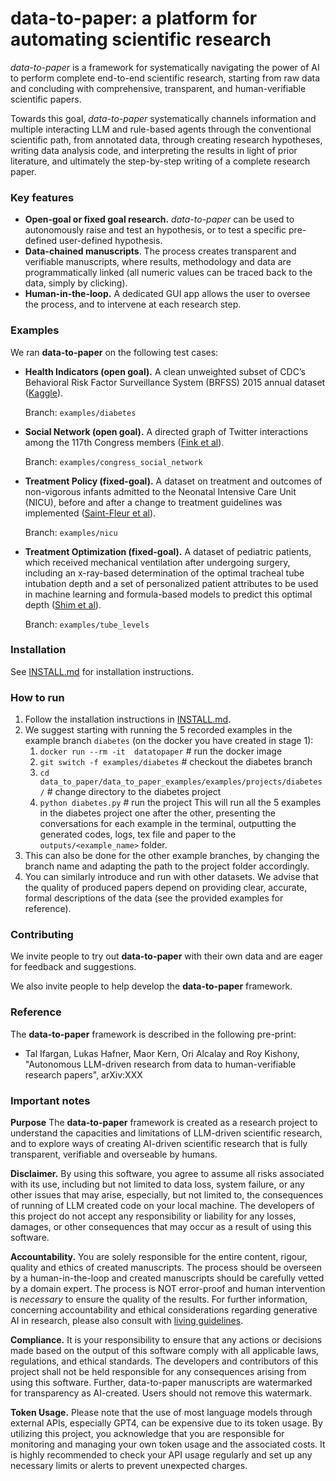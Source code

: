 # data-to-paper: a platform for automating scientific research

*data-to-paper* is a framework for systematically navigating the power of AI to perform complete end-to-end 
scientific research, starting from raw data and concluding with comprehensive, transparent, and human-verifiable 
scientific papers.

Towards this goal, *data-to-paper* systematically channels information and multiple interacting 
LLM and rule-based agents through the conventional scientific path, from annotated data, through creating 
research hypotheses, writing data analysis code, and interpreting the results in light of prior literature,
and ultimately the step-by-step writing of a complete research paper.

### Key features
* **Open-goal or fixed goal research.** *data-to-paper* can be used to autonomously raise and test 
an hypothesis, or to test a specific pre-defined user-defined hypothesis.
* **Data-chained manuscripts**. The process creates transparent and verifiable manuscripts, where results, 
methodology and data are programmatically linked (all numeric values can be traced back to the data, simply by clicking). 
* **Human-in-the-loop.** A dedicated GUI app allows the user to oversee the process, and to intervene 
at each research step.


### Examples

We ran **data-to-paper** on the following test cases:

* **Health Indicators (open goal).** A clean unweighted subset of CDC’s Behavioral Risk Factor Surveillance System (BRFSS) 2015 annual dataset 
  ([Kaggle](https://www.kaggle.com/datasets/alexteboul/diabetes-health-indicators-dataset)).
 
  Branch: `examples/diabetes`


* **Social Network (open goal).** A directed graph of Twitter interactions among the 117th Congress members
  ([Fink et al](https://www.ncbi.nlm.nih.gov/pmc/articles/PMC10493874/)).

  Branch: `examples/congress_social_network`


* **Treatment Policy (fixed-goal).** A dataset on treatment and outcomes of non-vigorous infants admitted to the Neonatal Intensive Care Unit (NICU), before and after a change to treatment guidelines was implemented
  ([Saint-Fleur et al](https://journals.plos.org/plosone/article?id=10.1371/journal.pone.0289945)).

  Branch: `examples/nicu`


* **Treatment Optimization (fixed-goal).** A dataset of pediatric patients, which received mechanical ventilation after undergoing surgery, including an x-ray-based determination of the optimal tracheal tube intubation depth and a set of personalized patient attributes to be used in machine learning and formula-based models to predict this optimal depth
  ([Shim et al](https://journals.plos.org/plosone/article?id=10.1371/journal.pone.0257069)).

  Branch: `examples/tube_levels`

### Installation
See [INSTALL.md](INSTALL.md) for installation instructions.

### How to run
1. Follow the installation instructions in [INSTALL.md](INSTALL.md).
2. We suggest starting with running the 5 recorded examples in the example branch `diabetes` (on the docker you have created in stage 1):
   1. ```docker run --rm -it  datatopaper```   # run the docker image
   2. ```git switch -f examples/diabetes```   # checkout the diabetes branch
   3. ```cd data_to_paper/data_to_paper_examples/examples/projects/diabetes/```   # change directory to the diabetes project
   4. ```python diabetes.py```   # run the project
   This will run all the 5 examples in the diabetes project one after the other, presenting the conversations for each example in the terminal, outputting the generated codes, logs, tex file and paper to the `outputs/<example_name>` folder.
3. This can also be done for the other example branches, by changing the branch name and adapting the path to the project folder accordingly.
4. You can similarly introduce and run with other datasets. 
   We advise that the quality of produced papers depend on providing clear, accurate, formal 
   descriptions of the data (see the provided examples for reference). 

### Contributing
We invite people to try out **data-to-paper** with their own data and are eager for feedback and suggestions.

We also invite people to help develop the **data-to-paper** framework.

### Reference
The **data-to-paper** framework is described in the following pre-print:
 - Tal Ifargan, Lukas Hafner, Maor Kern, Ori Alcalay and Roy Kishony, 
"Autonomous LLM-driven research from data to human-verifiable research papers", arXiv:XXX

### Important notes

**Purpose** The **data-to-paper** framework is created as a research project to understand the 
capacities and limitations of LLM-driven scientific research, and to explore ways of creating AI-driven
scientific research that is fully transparent, verifiable and overseable by humans.

**Disclaimer.** By using this software, you agree to assume all risks associated with its use, including but not limited 
to data loss, system failure, or any other issues that may arise, especially, but not limited to, the
consequences of running of LLM created code on your local machine. The developers of this project 
do not accept any responsibility or liability for any losses, damages, or other consequences that may occur as 
a result of using this software. 

**Accountability.** You are solely responsible for the entire content, rigour, quality and ethics of 
created manuscripts. 
The process should be overseen by a human-in-the-loop and created manuscripts should be carefully vetted 
by a domain expert. 
The process is NOT error-proof and human intervention is _necessary_ to ensure the quality of the results. 
For further information, concerning accountability and ethical considerations regarding generative AI
in research, please also consult with [living guidelines](https://www.nature.com/articles/d41586-023-03266-1). 

**Compliance.** It is your responsibility to ensure that any actions or decisions made based on the output of this 
software comply with all applicable laws, regulations, and ethical standards. 
The developers and contributors of this project shall not be held responsible for any consequences arising from 
using this software. Further, data-to-paper manuscripts are watermarked for transparency as AI-created. 
Users should not remove this watermark.

**Token Usage.** Please note that the use of most language models through external APIs, especially GPT4, 
can be expensive due to its token usage. By utilizing this project, you acknowledge that you are 
responsible for monitoring and managing your own token usage and the associated costs. 
It is highly recommended to check your API usage regularly and set up any necessary limits or alerts to 
prevent unexpected charges.

